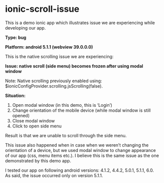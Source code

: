 # ionic-scroll-issue

This is a demo ionic app which illustrates issue we are experiencing while developing our app.

**Type: bug**

**Platform: android 5.1.1 (webview 39.0.0.0)**

This is the native scrolling issue we are experiencing:

**Issue: native scroll (side menu) becomes frozen after using modal window**

Note: Native scrolling previously enabled using: $ionicConfigProvider.scrolling.jsScrolling(false).

**Situation:**

1. Open modal window (in this demo, this is ‘Login’)
2. Change orientation of the mobile device (while modal window is still opened)
3. Close modal window
4. Click to open side menu

Result is that we are unable to scroll through the side menu.

This issue also happened when in case when we weren’t changing the orientation of a device, but we used modal window to change appearance of our app (css, menu items etc.). I believe this is the same issue as the one demonstrated by this demo app.

I tested our app on following android versions: 4.1.2, 4.4.2, 5.0.1, 5.1.1, 6.0. As said, the issue occurred only on version 5.1.1.
